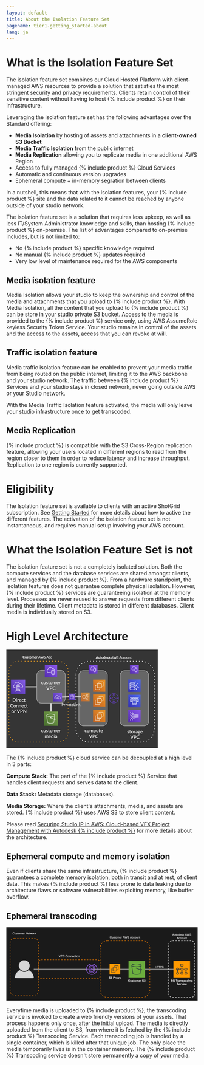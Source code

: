 ```yaml
---
layout: default
title: About the Isolation Feature Set
pagename: tier1-getting_started-about
lang: ja
---
```


# What is the Isolation Feature Set

The isolation feature set combines our Cloud Hosted Platform with client-managed AWS resources to provide a solution that satisfies the most stringent security and privacy requirements. Clients retain control of their sensitive content without having to host {% include product %} on their infrastructure.

Leveraging the isolation feature set has the following advantages over the Standard offering:

* **Media Isolation** by hosting of assets and attachments in a **client-owned S3 Bucket**
* **Media Traffic Isolation** from the public internet
* **Media Replication** allowing you to replicate media in one additional AWS Region
* Access to fully managed {% include product %} Cloud Services
* Automatic and continuous version upgrades
* Ephemeral compute + in-memory segration between clients

In a nutshell, this means that with the isolation features, your {% include product %} site and the data related to it cannot be reached by anyone outside of your studio network.

The isolation feature set is a solution that requires less upkeep, as well as less IT/System Administrator knowledge and skills, than hosting {% include product %} on-premise. The list of advantages compared to on-premise includes, but is not limited to:

* No {% include product %} specific knowledge required
* No manual {% include product %} updates required
* Very low level of maintenance required for the AWS components

## Media isolation feature
Media Isolation allows your studio to keep the ownership and control of the media and attachments that you upload to {% include product %}. With Media Isolation, all the content that you upload to {% include product %} can be store in your studio private S3 bucket. Access to the media is provided to the {% include product %} service only, using AWS AssumeRole keyless Security Token Service. Your studio remains in control of the assets and the access to the assets, access that you can revoke at will.

## Traffic isolation feature
Media traffic isolation feature can be enabled to prevent your media traffic from being routed on the public internet, limiting it to the AWS backbone and your studio network. The traffic between {% include product %} Services and your studio stays in closed network, never going outside AWS or your Studio network.

With the Media Traffic Isolation feature activated, the media will only leave your studio infrastructure once to get transcoded.

## Media Replication
{% include product %} is compatible with the S3 Cross-Region replication feature, allowing your users located in different regions to read from the region closer to them in order to reduce latency and increase throughput. Replication to one region is currently supported.


# Eligibility

The Isolation feature set is available to clients with an active ShotGrid subscription. See [Getting Started](./getting_started.md) for more details about how to active the different features. The activation of the isolation feature set is not instantaneous, and requires manual setup involving your AWS account.


# What the Isolation Feature Set is not

The isolation feature set is not a completely isolated solution. Both the compute services and the database services are shared amongst clients, and managed by {% include product %}. From a hardware standpoint, the isolation features does not guarantee complete physical isolation. However, {% include product %} services are guaranteeing isolation at the memory level. Processes are never reused to answer requests from different clients during their lifetime. Client metadata is stored in different databases. Client media is individually stored on S3.


# High Level Architecture
![tier1-arch](../images/tier1-about-arch.png)

The {% include product %} cloud service  can be decoupled at a high level in 3 parts:

**Compute Stack:** The part of the {% include product %} Service that handles client requests and serves data to the client.

**Data Stack:** Metadata storage (databases).

**Media Storage:** Where the client's attachments, media, and assets are stored. {% include product %} uses AWS S3 to store client content.

Please read [Securing Studio IP in AWS: Cloud-based VFX Project Management with Autodesk {% include product %}](https://aws.amazon.com/blogs/media/securing-studio-ip-in-aws-cloud-based-vfx-project-management-with-autodesk-shotgun/) for more details about the architecture.

## Ephemeral compute and memory isolation
Even if clients share the same infrastructure, {% include product %} guarantees a complete memory isolation, both in transit and at rest, of client data. This makes {% include product %} less prone to data leaking due to architecture flaws or software vulnerabilities exploiting memory, like buffer overflow.

## Ephemeral transcoding
![tier1-transcoding](../images/tier1-about-transcoding.png)

Everytime media is uploaded to {% include product %}, the transcoding service is invoked to create a web friendly versions of your assets. That process happens only once, after the initial upload. The media is directly uploaded from the client to S3, from where it is fetched by the {% include product %} Transcoding Service. Each transcoding job is handled by a single container, which is killed after that unique job. The only place the media temporarily lives is in the container memory. The {% include product %} Transcoding service doesn't store permanently a copy of your media.

